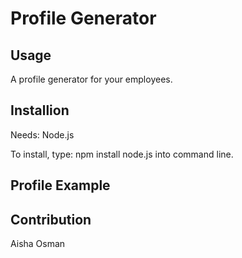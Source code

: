 # Profile Generator

## Usage
A profile generator for your employees.

## Installion
Needs: Node.js

To install, type: npm install node.js into command line.

## Profile Example


## Contribution 

Aisha Osman
